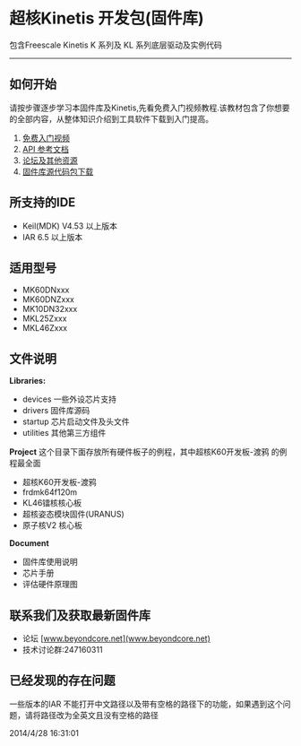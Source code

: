 # 超核Kinetis 开发包(固件库)

包含Freescale Kinetis K 系列及 KL 系列底层驱动及实例代码

----------

## 如何开始

请按步骤逐步学习本固件库及Kinetis,先看免费入门视频教程.该教材包含了你想要的全部内容，从整体知识介绍到工具软件下载到入门提高。

1. [免费入门视频](http://www.moore8.com/courses/87)
2. [API 参考文档](http://git.oschina.net/yandld/CH-K-Lib/wikis/home)  
3. [论坛及其他资源](www.beyondcore.net)
4. [固件库源代码包下载](http://git.oschina.net/yandld/CH-K-Lib/repository/archive?ref=master)

## 所支持的IDE
* Keil(MDK) V4.53 以上版本
* IAR 6.5 以上版本

## 适用型号
* MK60DNxxx
* MK60DNZxxx
* MK10DN32xxx
* MKL25Zxxx
* MKL46Zxxx

## 文件说明
**Libraries:**

* devices 一些外设芯片支持
* drivers 固件库源码 
* startup 芯片启动文件及头文件
* utilities 其他第三方组件

**Project**
这个目录下面存放所有硬件板子的例程，其中超核K60开发板-渡鸦 的例程最全面

* 超核K60开发板-渡鸦
* frdmk64f120m
* KL46镭核核心板
* 超核姿态模块固件(URANUS)
* 原子核V2 核心板

**Document**

* 固件库使用说明
* 芯片手册
* 评估硬件原理图


## 联系我们及获取最新固件库
 - 论坛 [www.beyondcore.net](www.beyondcore.net)
 - 技术讨论群:247160311

## 已经发现的存在问题
一些版本的IAR 不能打开中文路径以及带有空格的路径下的功能，如果遇到这个问题，请将路径改为全英文且没有空格的路径

2014/4/28 16:31:01